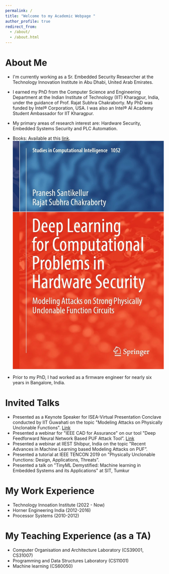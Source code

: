 ```yaml
---
permalink: /
title: "Welcome to my Academic Webpage "
author_profile: true
redirect_from: 
  - /about/
  - /about.html
---
```



About Me
======

- I'm currently working as a Sr. Embedded Security Researcher at the Technology Innovation Institute in Abu Dhabi, United Arab Emirates.

- I earned my PhD from the Computer Science and Engineering Department at the Indian Institute of Technology (IIT) Kharagpur, India, under the guidance of Prof. Rajat Subhra Chakraborty. My PhD was funded by Intel® Corporation, USA. I was also an Intel® AI Academy Student Ambassador for IIT Kharagpur.

- My primary areas of research interest are: Hardware Security, Embedded Systems Security and PLC Automation.

- Books: Available at this [link](https://link.springer.com/book/10.1007/978-981-19-4017-0).  ![Link](../images/book.jpg#right)

- Prior to my PhD, I had worked as a firmware engineer for nearly six years in Bangalore, India.


Invited Talks
======

* Presented as a Keynote Speaker for ISEA-Virtual Presentation Conclave conducted by IIT Guwahati on the topic "Modeling Attacks on Physically Unclonable Functions".  [Link](https://iseapmu.in/virtualconclave/ivpc2022)
* Presented a webinar for "IEEE CAD for Assurance" on our tool "Deep Feedforward Neural Network Based PUF Attack Tool”. [Link](https://ieee-ceda.org/presentation/webinar/cad-assurance-neos-toolset-and-deep-learning-based-model-building-attacks)
* Presented a webinar at IIEST Shibpur, India on the topic "Recent Advances in Machine Learning based Modeling Attacks on PUF”.
* Presented a tutorial at IEEE TENCON 2019 on "Physically Unclonable Functions: Design, Applications, Threats”.
* Presented a talk on "TinyML Demystified:  Machine learning in Embedded Systems and its Applications" at SIT, Tumkur



My Work Experience
======

* Technology Innoation Institute (2022 - Now)
* Horner Engineering India (2012-2016)
* Processor Systems (2010-2012)


My Teaching Experience (as a TA)
======

* Computer Organisation and Architecture Laboratory (CS39001, CS31007)
* Programming and Data Structures Laboratory (CS11001)
* Machine learning (CS60050)


